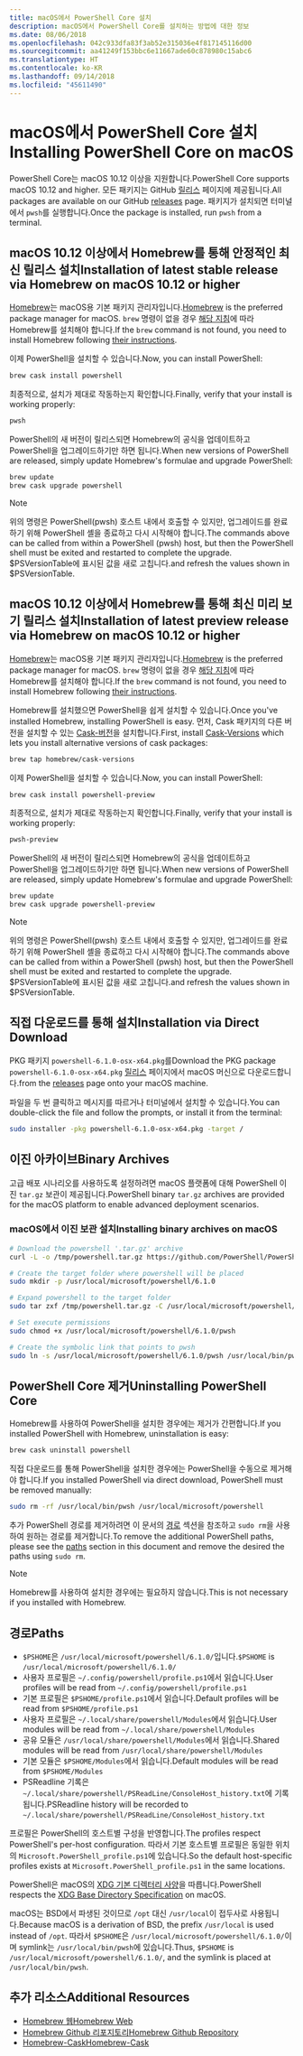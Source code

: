 ```yaml
---
title: macOS에서 PowerShell Core 설치
description: macOS에서 PowerShell Core를 설치하는 방법에 대한 정보
ms.date: 08/06/2018
ms.openlocfilehash: 042c933dfa83f3ab52e315036e4f817145116d00
ms.sourcegitcommit: aa41249f153bbc6e11667ade60c878980c15abc6
ms.translationtype: HT
ms.contentlocale: ko-KR
ms.lasthandoff: 09/14/2018
ms.locfileid: "45611490"
---
```

# <a name="installing-powershell-core-on-macos"></a><span data-ttu-id="77e76-103">macOS에서 PowerShell Core 설치</span><span class="sxs-lookup"><span data-stu-id="77e76-103">Installing PowerShell Core on macOS</span></span>

<span data-ttu-id="77e76-104">PowerShell Core는 macOS 10.12 이상을 지원합니다.</span><span class="sxs-lookup"><span data-stu-id="77e76-104">PowerShell Core supports macOS 10.12 and higher.</span></span>
<span data-ttu-id="77e76-105">모든 패키지는 GitHub [릴리스][] 페이지에 제공됩니다.</span><span class="sxs-lookup"><span data-stu-id="77e76-105">All packages are available on our GitHub [releases][] page.</span></span>
<span data-ttu-id="77e76-106">패키지가 설치되면 터미널에서 `pwsh`를 실행합니다.</span><span class="sxs-lookup"><span data-stu-id="77e76-106">Once the package is installed, run `pwsh` from a terminal.</span></span>

## <a name="installation-of-latest-stable-release-via-homebrew-on-macos-1012-or-higher"></a><span data-ttu-id="77e76-107">macOS 10.12 이상에서 Homebrew를 통해 안정적인 최신 릴리스 설치</span><span class="sxs-lookup"><span data-stu-id="77e76-107">Installation of latest stable release via Homebrew on macOS 10.12 or higher</span></span>

<span data-ttu-id="77e76-108">[Homebrew][brew]는 macOS용 기본 패키지 관리자입니다.</span><span class="sxs-lookup"><span data-stu-id="77e76-108">[Homebrew][brew] is the preferred package manager for macOS.</span></span>
<span data-ttu-id="77e76-109">`brew` 명령이 없을 경우 [해당 지침][brew]에 따라 Homebrew를 설치해야 합니다.</span><span class="sxs-lookup"><span data-stu-id="77e76-109">If the `brew` command is not found, you need to install Homebrew following [their instructions][brew].</span></span>

<span data-ttu-id="77e76-110">이제 PowerShell을 설치할 수 있습니다.</span><span class="sxs-lookup"><span data-stu-id="77e76-110">Now, you can install PowerShell:</span></span>

```sh
brew cask install powershell
```

<span data-ttu-id="77e76-111">최종적으로, 설치가 제대로 작동하는지 확인합니다.</span><span class="sxs-lookup"><span data-stu-id="77e76-111">Finally, verify that your install is working properly:</span></span>

```sh
pwsh
```

<span data-ttu-id="77e76-112">PowerShell의 새 버전이 릴리스되면 Homebrew의 공식을 업데이트하고 PowerShell을 업그레이드하기만 하면 됩니다.</span><span class="sxs-lookup"><span data-stu-id="77e76-112">When new versions of PowerShell are released, simply update Homebrew's formulae and upgrade PowerShell:</span></span>

```sh
brew update
brew cask upgrade powershell
```

> [!NOTE]
> <span data-ttu-id="77e76-113">위의 명령은 PowerShell(pwsh) 호스트 내에서 호출할 수 있지만, 업그레이드를 완료하기 위해 PowerShell 셸을 종료하고 다시 시작해야 합니다.</span><span class="sxs-lookup"><span data-stu-id="77e76-113">The commands above can be called from within a PowerShell (pwsh) host, but then the PowerShell shell must be exited and restarted to complete the upgrade.</span></span>
> <span data-ttu-id="77e76-114">$PSVersionTable에 표시된 값을 새로 고칩니다.</span><span class="sxs-lookup"><span data-stu-id="77e76-114">and refresh the values shown in $PSVersionTable.</span></span>

[brew]: http://brew.sh/

## <a name="installation-of-latest-preview-release-via-homebrew-on-macos-1012-or-higher"></a><span data-ttu-id="77e76-115">macOS 10.12 이상에서 Homebrew를 통해 최신 미리 보기 릴리스 설치</span><span class="sxs-lookup"><span data-stu-id="77e76-115">Installation of latest preview release via Homebrew on macOS 10.12 or higher</span></span>

<span data-ttu-id="77e76-116">[Homebrew][brew]는 macOS용 기본 패키지 관리자입니다.</span><span class="sxs-lookup"><span data-stu-id="77e76-116">[Homebrew][brew] is the preferred package manager for macOS.</span></span>
<span data-ttu-id="77e76-117">`brew` 명령이 없을 경우 [해당 지침][brew]에 따라 Homebrew를 설치해야 합니다.</span><span class="sxs-lookup"><span data-stu-id="77e76-117">If the `brew` command is not found, you need to install Homebrew following [their instructions][brew].</span></span>

<span data-ttu-id="77e76-118">Homebrew를 설치했으면 PowerShell을 쉽게 설치할 수 있습니다.</span><span class="sxs-lookup"><span data-stu-id="77e76-118">Once you've installed Homebrew, installing PowerShell is easy.</span></span>
<span data-ttu-id="77e76-119">먼저, Cask 패키지의 다른 버전을 설치할 수 있는 [Cask-버전][cask-versions]을 설치합니다.</span><span class="sxs-lookup"><span data-stu-id="77e76-119">First, install [Cask-Versions][cask-versions] which lets you install alternative versions of cask packages:</span></span>

```sh
brew tap homebrew/cask-versions
```

<span data-ttu-id="77e76-120">이제 PowerShell을 설치할 수 있습니다.</span><span class="sxs-lookup"><span data-stu-id="77e76-120">Now, you can install PowerShell:</span></span>

```sh
brew cask install powershell-preview
```

<span data-ttu-id="77e76-121">최종적으로, 설치가 제대로 작동하는지 확인합니다.</span><span class="sxs-lookup"><span data-stu-id="77e76-121">Finally, verify that your install is working properly:</span></span>

```sh
pwsh-preview
```

<span data-ttu-id="77e76-122">PowerShell의 새 버전이 릴리스되면 Homebrew의 공식을 업데이트하고 PowerShell을 업그레이드하기만 하면 됩니다.</span><span class="sxs-lookup"><span data-stu-id="77e76-122">When new versions of PowerShell are released, simply update Homebrew's formulae and upgrade PowerShell:</span></span>

```sh
brew update
brew cask upgrade powershell-preview
```

> [!NOTE]
> <span data-ttu-id="77e76-123">위의 명령은 PowerShell(pwsh) 호스트 내에서 호출할 수 있지만, 업그레이드를 완료하기 위해 PowerShell 셸을 종료하고 다시 시작해야 합니다.</span><span class="sxs-lookup"><span data-stu-id="77e76-123">The commands above can be called from within a PowerShell (pwsh) host, but then the PowerShell shell must be exited and restarted to complete the upgrade.</span></span>
> <span data-ttu-id="77e76-124">$PSVersionTable에 표시된 값을 새로 고칩니다.</span><span class="sxs-lookup"><span data-stu-id="77e76-124">and refresh the values shown in $PSVersionTable.</span></span>

## <a name="installation-via-direct-download"></a><span data-ttu-id="77e76-125">직접 다운로드를 통해 설치</span><span class="sxs-lookup"><span data-stu-id="77e76-125">Installation via Direct Download</span></span>

<span data-ttu-id="77e76-126">PKG 패키지 `powershell-6.1.0-osx-x64.pkg`를</span><span class="sxs-lookup"><span data-stu-id="77e76-126">Download the PKG package `powershell-6.1.0-osx-x64.pkg`</span></span>
<span data-ttu-id="77e76-127">[릴리스][] 페이지에서 macOS 머신으로 다운로드합니다.</span><span class="sxs-lookup"><span data-stu-id="77e76-127">from the [releases][] page onto your macOS machine.</span></span>

<span data-ttu-id="77e76-128">파일을 두 번 클릭하고 메시지를 따르거나 터미널에서 설치할 수 있습니다.</span><span class="sxs-lookup"><span data-stu-id="77e76-128">You can double-click the file and follow the prompts, or install it from the terminal:</span></span>

```sh
sudo installer -pkg powershell-6.1.0-osx-x64.pkg -target /
```

## <a name="binary-archives"></a><span data-ttu-id="77e76-129">이진 아카이브</span><span class="sxs-lookup"><span data-stu-id="77e76-129">Binary Archives</span></span>

<span data-ttu-id="77e76-130">고급 배포 시나리오를 사용하도록 설정하려면 macOS 플랫폼에 대해 PowerShell 이진 `tar.gz` 보관이 제공됩니다.</span><span class="sxs-lookup"><span data-stu-id="77e76-130">PowerShell binary `tar.gz` archives are provided for the macOS platform to enable advanced deployment scenarios.</span></span>

### <a name="installing-binary-archives-on-macos"></a><span data-ttu-id="77e76-131">macOS에서 이진 보관 설치</span><span class="sxs-lookup"><span data-stu-id="77e76-131">Installing binary archives on macOS</span></span>

```sh
# Download the powershell '.tar.gz' archive
curl -L -o /tmp/powershell.tar.gz https://github.com/PowerShell/PowerShell/releases/download/v6.1.0/powershell-6.1.0-osx-x64.tar.gz

# Create the target folder where powershell will be placed
sudo mkdir -p /usr/local/microsoft/powershell/6.1.0

# Expand powershell to the target folder
sudo tar zxf /tmp/powershell.tar.gz -C /usr/local/microsoft/powershell/6.1.0

# Set execute permissions
sudo chmod +x /usr/local/microsoft/powershell/6.1.0/pwsh

# Create the symbolic link that points to pwsh
sudo ln -s /usr/local/microsoft/powershell/6.1.0/pwsh /usr/local/bin/pwsh
```

## <a name="uninstalling-powershell-core"></a><span data-ttu-id="77e76-132">PowerShell Core 제거</span><span class="sxs-lookup"><span data-stu-id="77e76-132">Uninstalling PowerShell Core</span></span>

<span data-ttu-id="77e76-133">Homebrew를 사용하여 PowerShell을 설치한 경우에는 제거가 간편합니다.</span><span class="sxs-lookup"><span data-stu-id="77e76-133">If you installed PowerShell with Homebrew, uninstallation is easy:</span></span>

```sh
brew cask uninstall powershell
```

<span data-ttu-id="77e76-134">직접 다운로드를 통해 PowerShell을 설치한 경우에는 PowerShell을 수동으로 제거해야 합니다.</span><span class="sxs-lookup"><span data-stu-id="77e76-134">If you installed PowerShell via direct download, PowerShell must be removed manually:</span></span>

```sh
sudo rm -rf /usr/local/bin/pwsh /usr/local/microsoft/powershell
```

<span data-ttu-id="77e76-135">추가 PowerShell 경로를 제거하려면 이 문서의 [경로](#paths) 섹션을 참조하고 `sudo rm`을 사용하여 원하는 경로를 제거합니다.</span><span class="sxs-lookup"><span data-stu-id="77e76-135">To remove the additional PowerShell paths, please see the [paths](#paths) section in this document and remove the desired the paths using `sudo rm`.</span></span>

> [!NOTE]
> <span data-ttu-id="77e76-136">Homebrew를 사용하여 설치한 경우에는 필요하지 않습니다.</span><span class="sxs-lookup"><span data-stu-id="77e76-136">This is not necessary if you installed with Homebrew.</span></span>

## <a name="paths"></a><span data-ttu-id="77e76-137">경로</span><span class="sxs-lookup"><span data-stu-id="77e76-137">Paths</span></span>

* <span data-ttu-id="77e76-138">`$PSHOME`은 `/usr/local/microsoft/powershell/6.1.0/`입니다.</span><span class="sxs-lookup"><span data-stu-id="77e76-138">`$PSHOME` is `/usr/local/microsoft/powershell/6.1.0/`</span></span>
* <span data-ttu-id="77e76-139">사용자 프로필은 `~/.config/powershell/profile.ps1`에서 읽습니다.</span><span class="sxs-lookup"><span data-stu-id="77e76-139">User profiles will be read from `~/.config/powershell/profile.ps1`</span></span>
* <span data-ttu-id="77e76-140">기본 프로필은 `$PSHOME/profile.ps1`에서 읽습니다.</span><span class="sxs-lookup"><span data-stu-id="77e76-140">Default profiles will be read from `$PSHOME/profile.ps1`</span></span>
* <span data-ttu-id="77e76-141">사용자 프로필은 `~/.local/share/powershell/Modules`에서 읽습니다.</span><span class="sxs-lookup"><span data-stu-id="77e76-141">User modules will be read from `~/.local/share/powershell/Modules`</span></span>
* <span data-ttu-id="77e76-142">공유 모듈은 `/usr/local/share/powershell/Modules`에서 읽습니다.</span><span class="sxs-lookup"><span data-stu-id="77e76-142">Shared modules will be read from `/usr/local/share/powershell/Modules`</span></span>
* <span data-ttu-id="77e76-143">기본 모듈은 `$PSHOME/Modules`에서 읽습니다.</span><span class="sxs-lookup"><span data-stu-id="77e76-143">Default modules will be read from `$PSHOME/Modules`</span></span>
* <span data-ttu-id="77e76-144">PSReadline 기록은 `~/.local/share/powershell/PSReadLine/ConsoleHost_history.txt`에 기록됩니다.</span><span class="sxs-lookup"><span data-stu-id="77e76-144">PSReadline history will be recorded to `~/.local/share/powershell/PSReadLine/ConsoleHost_history.txt`</span></span>

<span data-ttu-id="77e76-145">프로필은 PowerShell의 호스트별 구성을 반영합니다.</span><span class="sxs-lookup"><span data-stu-id="77e76-145">The profiles respect PowerShell's per-host configuration.</span></span>
<span data-ttu-id="77e76-146">따라서 기본 호스트별 프로필은 동일한 위치의 `Microsoft.PowerShell_profile.ps1`에 있습니다.</span><span class="sxs-lookup"><span data-stu-id="77e76-146">So the default host-specific profiles exists at `Microsoft.PowerShell_profile.ps1` in the same locations.</span></span>

<span data-ttu-id="77e76-147">PowerShell은 macOS의 [XDG 기본 디렉터리 사양][xdg-bds]을 따릅니다.</span><span class="sxs-lookup"><span data-stu-id="77e76-147">PowerShell respects the [XDG Base Directory Specification][xdg-bds] on macOS.</span></span>

<span data-ttu-id="77e76-148">macOS는 BSD에서 파생된 것이므로 `/opt` 대신 `/usr/local`이 접두사로 사용됩니다.</span><span class="sxs-lookup"><span data-stu-id="77e76-148">Because macOS is a derivation of BSD, the prefix `/usr/local` is used instead of `/opt`.</span></span>
<span data-ttu-id="77e76-149">따라서 `$PSHOME`은 `/usr/local/microsoft/powershell/6.1.0/`이며 symlink는 `/usr/local/bin/pwsh`에 있습니다.</span><span class="sxs-lookup"><span data-stu-id="77e76-149">Thus, `$PSHOME` is `/usr/local/microsoft/powershell/6.1.0/`, and the symlink is placed at `/usr/local/bin/pwsh`.</span></span>

## <a name="additional-resources"></a><span data-ttu-id="77e76-150">추가 리소스</span><span class="sxs-lookup"><span data-stu-id="77e76-150">Additional Resources</span></span>

* <span data-ttu-id="77e76-151">[Homebrew 웹][brew]</span><span class="sxs-lookup"><span data-stu-id="77e76-151">[Homebrew Web][brew]</span></span>
* <span data-ttu-id="77e76-152">[Homebrew Github 리포지토리][GitHub]</span><span class="sxs-lookup"><span data-stu-id="77e76-152">[Homebrew Github Repository][GitHub]</span></span>
* <span data-ttu-id="77e76-153">[Homebrew-Cask][cask]</span><span class="sxs-lookup"><span data-stu-id="77e76-153">[Homebrew-Cask][cask]</span></span>

[brew]: http://brew.sh/
[Cask]: https://github.com/Homebrew/homebrew-cask
[cask-versions]: https://github.com/Homebrew/homebrew-cask-versions
[GitHub]: https://github.com/Homebrew
[릴리스]: https://github.com/PowerShell/PowerShell/releases/latest
[releases]: https://github.com/PowerShell/PowerShell/releases/latest
[xdg-bds]: https://specifications.freedesktop.org/basedir-spec/basedir-spec-latest.html
